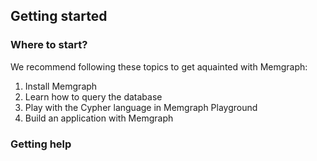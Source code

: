 ## Getting started

### Where to start?

We recommend following these topics to get aquainted with Memgraph:
1. Install Memgraph
2. Learn how to query the database
3. Play with the Cypher language in Memgraph Playground 
4. Build an application with Memgraph

### Getting help

